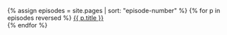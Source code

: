 ---
---

{% assign episodes = site.pages | sort: "episode-number" %}
{% for p in episodes reversed %}
    <a href="{{ site.baseurl}}{{ p.url }}">{{ p.title }}</a><br>
{% endfor %}
